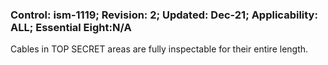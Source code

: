 ### Control: ism-1119; Revision: 2; Updated: Dec-21; Applicability: ALL; Essential Eight:N/A
<p>Cables in TOP SECRET areas are fully inspectable for their entire length.</p>